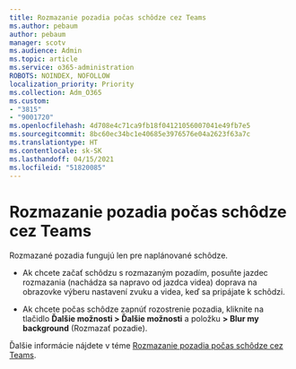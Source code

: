 ```yaml
---
title: Rozmazanie pozadia počas schôdze cez Teams
ms.author: pebaum
author: pebaum
manager: scotv
ms.audience: Admin
ms.topic: article
ms.service: o365-administration
ROBOTS: NOINDEX, NOFOLLOW
localization_priority: Priority
ms.collection: Adm_O365
ms.custom:
- "3815"
- "9001720"
ms.openlocfilehash: 4d708e4c71ca9fb18f04121056007041e49fb7e5
ms.sourcegitcommit: 8bc60ec34bc1e40685e3976576e04a2623f63a7c
ms.translationtype: HT
ms.contentlocale: sk-SK
ms.lasthandoff: 04/15/2021
ms.locfileid: "51820085"
---
```

# <a name="blur-your-background-in-a-teams-meeting"></a>Rozmazanie pozadia počas schôdze cez Teams

Rozmazané pozadia fungujú len pre naplánované schôdze.

- Ak chcete začať schôdzu s rozmazaným pozadím, posuňte jazdec rozmazania (nachádza sa napravo od jazdca videa) doprava na obrazovke výberu nastavení zvuku a videa, keď sa pripájate k schôdzi.

- Ak chcete počas schôdze zapnúť rozostrenie pozadia, kliknite na tlačidlo **Ďalšie možnosti > Ďalšie možnosti** a položku **> Blur my background** (Rozmazať pozadie).

Ďalšie informácie nájdete v téme [Rozmazanie pozadia počas schôdze cez Teams](https://support.office.com/article/Blur-your-background-in-a-Teams-meeting-f77a2381-443a-499d-825e-509a140f4780).